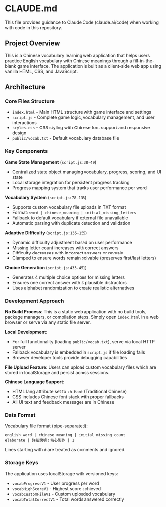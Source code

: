# CLAUDE.md

This file provides guidance to Claude Code (claude.ai/code) when working with code in this repository.

## Project Overview

This is a Chinese vocabulary learning web application that helps users practice English vocabulary with Chinese meanings through a fill-in-the-blank game interface. The application is built as a client-side web app using vanilla HTML, CSS, and JavaScript.

## Architecture

### Core Files Structure
- `index.html` - Main HTML structure with game interface and settings
- `script.js` - Complete game logic, vocabulary management, and user interactions
- `styles.css` - CSS styling with Chinese font support and responsive design
- `public/vocab.txt` - Default vocabulary database file

### Key Components

**Game State Management** (`script.js:38-49`)
- Centralized state object managing vocabulary, progress, scoring, and UI state
- Local storage integration for persistent progress tracking
- Progress mapping system that tracks user performance per word

**Vocabulary System** (`script.js:78-133`)
- Supports custom vocabulary file uploads in TXT format
- Format: `word | chinese_meaning | initial_missing_letters`
- Fallback to default vocabulary if external file unavailable
- Automatic parsing with duplicate detection and validation

**Adaptive Difficulty** (`script.js:135-155`)
- Dynamic difficulty adjustment based on user performance
- Missing letter count increases with correct answers
- Difficulty decreases with incorrect answers or reveals
- Clamped to ensure words remain solvable (preserves first/last letters)

**Choice Generation** (`script.js:433-451`)
- Generates 4 multiple choice options for missing letters
- Ensures one correct answer with 3 plausible distractors
- Uses alphabet randomization to create realistic alternatives

### Development Approach

**No Build Process**: This is a static web application with no build tools, package managers, or compilation steps. Simply open `index.html` in a web browser or serve via any static file server.

**Local Development**: 
- For full functionality (loading `public/vocab.txt`), serve via local HTTP server
- Fallback vocabulary is embedded in `script.js` if file loading fails
- Browser developer tools provide debugging capabilities

**File Upload Feature**: Users can upload custom vocabulary files which are stored in localStorage and persist across sessions.

**Chinese Language Support**: 
- HTML lang attribute set to `zh-Hant` (Traditional Chinese)
- CSS includes Chinese font stack with proper fallbacks
- All UI text and feedback messages are in Chinese

### Data Format

Vocabulary file format (pipe-separated):
```
english_word | chinese_meaning | initial_missing_count
elaborate | 詳細說明；精心製作 | 1
```

Lines starting with `#` are treated as comments and ignored.

### Storage Keys

The application uses localStorage with versioned keys:
- `vocabProgressV1` - User progress per word
- `vocabHighScoreV1` - Highest score achieved  
- `vocabCustomFileV1` - Custom uploaded vocabulary
- `vocabTotalCorrectV1` - Total words answered correctly